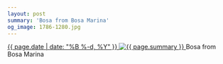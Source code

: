 ```yaml
---
layout: post
summary: 'Bosa from Bosa Marina'
og_image: 1786-1280.jpg
---
```


<p>
 <time>
  <a href="/1786">
   {{ page.date | date: "%B %-d, %Y" }}
  </a>
 </time>
 <a href="/1786">
  <img alt="{{ page.summary }}" data-taken="7/1/2023" sizes="(min-width: 700px) 50vw, calc(100vw - 2rem)" src="{{ site.assets_url }}/1786-640.jpg" srcset="{{ site.assets_url }}/1786-320.jpg 320w, {{ site.assets_url }}/1786-640.jpg 640w, {{ site.assets_url }}/1786-960.jpg 960w, {{ site.assets_url }}/1786-1280.jpg 1280w"/>
 </a>
 <span>
  Bosa from Bosa Marina
 </span>
</p>
